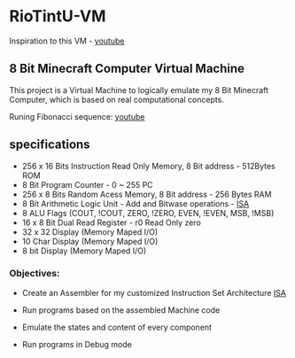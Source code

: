 # RioTintU-VM

Inspiration to this VM - [youtube](https://www.youtube.com/playlist?list=PLP29wDx6QmW5DdwpdwHCRJsEubS5NrQ9b)

## 8 Bit Minecraft Computer Virtual Machine

This project is a Virtual Machine to logically emulate my 8 Bit Minecraft Computer, which is based on real computational concepts.

Runing Fibonacci sequence: [youtube](https://www.youtube.com/watch?v=nEHz9QRe7IQ)

## specifications

- 256 x 16 Bits Instruction Read Only Memory, 8 Bit address - 512Bytes ROM
- 8 Bit Program Counter - 0 ~ 255 PC
- 256 x 8 Bits Random Acess Memory, 8 Bit address - 256 Bytes RAM
- 8 Bit Arithmetic Logic Unit - Add and Bitwase operations -  [ISA](https://docs.google.com/spreadsheets/d/1ce8okA9Iy8wLN9gtn3IzqqO52bT0SPEkzZ5C6IkLoVc/edit?gid=0#gid=0)
- 8 ALU Flags (COUT, !COUT, ZERO, !ZERO, EVEN, !EVEN, MSB, !MSB)
- 16 x 8 Bit Dual Read Register - r0 Read Only zero
- 32 x 32 Display (Memory Maped I/O)
- 10 Char Display (Memory Maped I/O)
- 8 bit Display (Memory Maped I/O)


### Objectives:

- Create an Assembler for my customized Instruction Set Architecture [ISA](https://docs.google.com/spreadsheets/d/1ce8okA9Iy8wLN9gtn3IzqqO52bT0SPEkzZ5C6IkLoVc/edit?gid=0#gid=0)

- Run programs based on the assembled Machine code

- Emulate the states and content of every component

- Run programs in Debug mode

